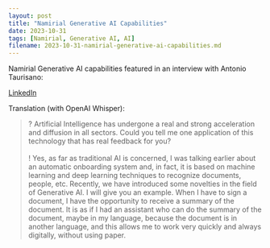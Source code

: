 ```yaml
---
layout: post
title: "Namirial Generative AI Capabilities"
date: 2023-10-31
tags: [Namirial, Generative AI, AI]
filename: 2023-10-31-namirial-generative-ai-capabilities.md
---
```


Namirial Generative AI capabilities featured in an interview with Antonio Taurisano:

[LinkedIn](https://www.linkedin.com/posts/antoniotaurisano_intelligenzaartificiale-namirial-forumbanca2023-activity-7125056080954425345-KHXD)

Translation (with OpenAI Whisper):

> ? Artificial Intelligence has undergone a real and strong acceleration and diffusion in all sectors. Could you tell me one application of this technology that has real feedback for you?\
\
! Yes, as far as traditional AI is concerned, I was talking earlier about an automatic onboarding system and, in fact, it is based on machine learning and deep learning techniques to recognize documents, people, etc. Recently, we have introduced some novelties in the field of Generative AI. I will give you an example. When I have to sign a document, I have the opportunity to receive a summary of the document. It is as if I had an assistant who can do the summary of the document, maybe in my language, because the document is in another language, and this allows me to work very quickly and always digitally, without using paper.